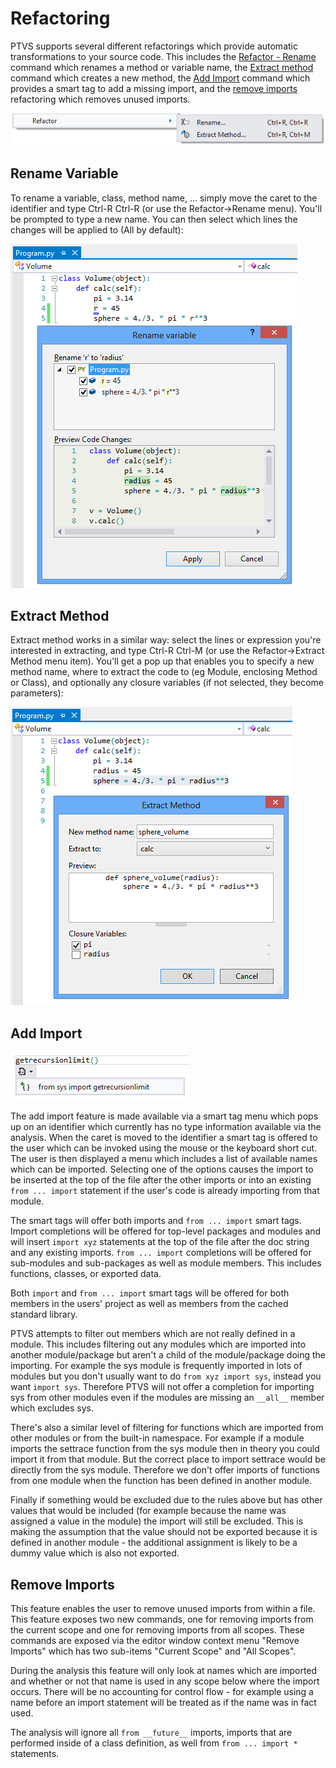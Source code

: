 Refactoring
===========

PTVS supports several different refactorings which provide automatic transformations to your source code. This includes the [Refactor - Rename](#rename-variable) command which renames a method or variable name, the [Extract method](#extract-method) command which creates a new method, the [Add Import](#add-import) command which provides a smart tag to add a missing import, and the [remove imports](#remove-imports) refactoring which removes unused imports.

![Refactor menu](Images/RefactorMenu.png)

Rename Variable
---------------

To rename a variable, class, method name, ... simply move the caret to the identifier and type Ctrl-R Ctrl-R (or use the Refactor->Rename menu). You'll be prompted to type a new name. You can then select which lines the changes will be applied to (All by default):

![Rename variable](Images/RefactorRename.png)

Extract Method
--------------

Extract method works in a similar way: select the lines or expression you're interested in extracting, and type Ctrl-R Ctrl-M (or use the Refactor->Extract Method menu item). You'll get a pop up that enables you to specify a new method name, where to extract the code to (eg Module, enclosing Method or Class), and optionally any closure variables (if not selected, they become parameters):

![Extract Method](Images/RefactorExtractMethod.png)

Add Import
----------

![Add Import](Images/AddImport.png)

The add import feature is made available via a smart tag menu which pops up on an identifier which currently has no type information available via the analysis. When the caret is moved to the identifier a smart tag is offered to the user which can be invoked using the mouse or the keyboard short cut. The user is then displayed a menu which includes a list of available names which can be imported. Selecting one of the options causes the import to be inserted at the top of the file after the other imports or into an existing `from ... import` statement if the user's code is already importing from that module.

The smart tags will offer both imports and `from ... import` smart tags. Import completions will be offered for top-level packages and modules and will insert `import xyz` statements at the top of the file after the doc string and any existing imports. `from ... import` completions will be offered for sub-modules and sub-packages as well as module members. This includes functions, classes, or exported data.

Both `import` and `from ... import` smart tags will be offered for both members in the users' project as well as members from the cached standard library.

PTVS attempts to filter out members which are not really defined in a module. This includes filtering out any modules which are imported into another module/package but aren't a child of the module/package doing the importing. For example the sys module is frequently imported in lots of modules but you don't usually want to do `from xyz import sys`, instead you want `import sys`. Therefore PTVS will not offer a completion for importing sys from other modules even if the modules are missing an `__all__` member which excludes sys.

There's also a similar level of filtering for functions which are imported from other modules or from the built-in namespace. For example if a module imports the settrace function from the sys module then in theory you could import it from that module. But the correct place to import settrace would be directly from the sys module. Therefore we don't offer imports of functions from one module when the function has been defined in another module.

Finally if something would be excluded due to the rules above but has other values that would be included (for example because the name was assigned a value in the module) the import will still be excluded. This is making the assumption that the value should not be exported because it is defined in another module - the additional assignment is likely to be a dummy value which is also not exported.

Remove Imports
--------------

This feature enables the user to remove unused imports from within a file. This feature exposes two new commands, one for removing imports from the current scope and one for removing imports from all scopes. These commands are exposed via the editor window context menu "Remove Imports" which has two sub-items "Current Scope" and "All Scopes".

During the analysis this feature will only look at names which are imported and whether or not that name is used in any scope below where the import occurs. There will be no accounting for control flow - for example using a name before an import statement will be treated as if the name was in fact used.

The analysis will ignore all `from __future__` imports, imports that are performed inside of a class definition, as well from `from ... import *` statements.
